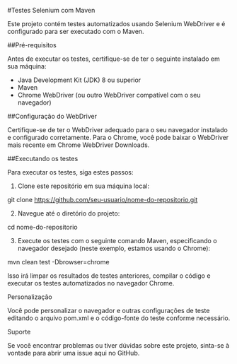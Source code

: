 #Testes Selenium com Maven

Este projeto contém testes automatizados usando Selenium WebDriver e é configurado para ser executado com o Maven.

##Pré-requisitos

Antes de executar os testes, certifique-se de ter o seguinte instalado em sua máquina:

- Java Development Kit (JDK) 8 ou superior
- Maven
- Chrome WebDriver (ou outro WebDriver compatível com o seu navegador)

##Configuração do WebDriver

Certifique-se de ter o WebDriver adequado para o seu navegador instalado e configurado corretamente. Para o Chrome, você pode baixar o WebDriver mais recente em Chrome WebDriver Downloads.

##Executando os testes

Para executar os testes, siga estes passos:

1. Clone este repositório em sua máquina local:

git clone https://github.com/seu-usuario/nome-do-repositorio.git

2. Navegue até o diretório do projeto:

cd nome-do-repositorio

3. Execute os testes com o seguinte comando Maven, especificando o navegador desejado (neste exemplo, estamos usando o Chrome):

mvn clean test -Dbrowser=chrome

Isso irá limpar os resultados de testes anteriores, compilar o código e executar os testes automatizados no navegador Chrome.

Personalização

Você pode personalizar o navegador e outras configurações de teste editando o arquivo pom.xml e o código-fonte do teste conforme necessário.

Suporte

Se você encontrar problemas ou tiver dúvidas sobre este projeto, sinta-se à vontade para abrir uma issue aqui no GitHub.